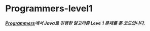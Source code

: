 # Programmers-level1

##### <a href="https://programmers.co.kr/skill_checks"> Programmers</a>에서 Java로 진행한 알고리즘 Leve 1 문제를 푼 코드입니다.
